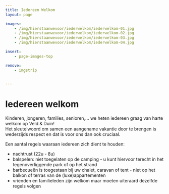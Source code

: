 ```yaml
---
title: Iedereen Welkom
layout: page

images:
    - /img/hierstaanwevoor/iederwelkom/iederwelkom-01.jpg
    - /img/hierstaanwevoor/iederwelkom/iederwelkom-02.jpg
    - /img/hierstaanwevoor/iederwelkom/iederwelkom-03.jpg
    - /img/hierstaanwevoor/iederwelkom/iederwelkom-04.jpg

insert:
    - page-images-top

remove:
    - imgstrip
    

---
```


# Iedereen welkom

Kinderen, jongeren, families, senioren,... we heten iedereen graag van harte welkom op Veld & Duin!<br>
Het sleutelwoord om samen een aangename vakantie door te brengen is wederzijds respect en dat is voor ons dan ook cruciaal. 

Een aantal regels waaraan iedereen zich dient te houden:

- nachtrust (22u - 8u)
- balspelen: niet toegelaten op de camping - u kunt hiervoor terecht in het tegenoverliggende park of op het strand
- barbecueën is toegestaan bij uw chalet, caravan of tent - niet op het balkon of terras van de (luxe)appartementen 
- vrienden en familieleden zijn welkom maar moeten uiteraard dezelfde regels volgen

